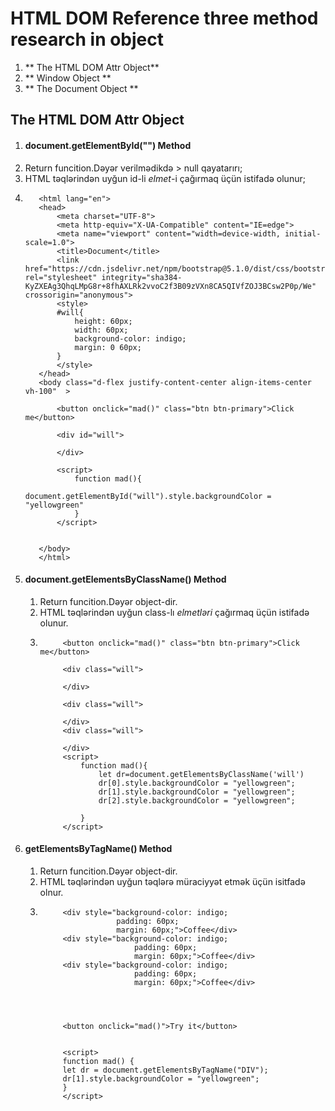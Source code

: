 # HTML DOM Reference three method research in object

 1. **  The HTML DOM Attr Object**
 2. ** Window Object **
 3. ** The Document Object **

## The HTML DOM Attr Object
 1. #### document.getElementById("") Method 
  1. Return funcition.Dəyər verilmədikdə > null qayatarırı;
  2. HTML təqlərindən uyğun id-li _elmet_-i çağırmaq üçün istifadə olunur;
  3. ```<!DOCTYPE html>
        <html lang="en">
        <head>
            <meta charset="UTF-8">
            <meta http-equiv="X-UA-Compatible" content="IE=edge">
            <meta name="viewport" content="width=device-width, initial-scale=1.0">
            <title>Document</title>
            <link href="https://cdn.jsdelivr.net/npm/bootstrap@5.1.0/dist/css/bootstrap.min.css" rel="stylesheet" integrity="sha384-KyZXEAg3QhqLMpG8r+8fhAXLRk2vvoC2f3B09zVXn8CA5QIVfZOJ3BCsw2P0p/We" crossorigin="anonymous">
            <style>
            #will{
                height: 60px;
                width: 60px;
                background-color: indigo;
                margin: 0 60px;
            }
            </style>
        </head>
        <body class="d-flex justify-content-center align-items-center vh-100"  >
            
            <button onclick="mad()" class="btn btn-primary">Click me</button>

            <div id="will">
                
            </div>

            <script>
                function mad(){
                    document.getElementById("will").style.backgroundColor = "yellowgreen"
                }
            </script>


        </body>
        </html>    
     ```
 2. #### document.getElementsByClassName() Method 
    1. Return funcition.Dəyər object-dir.
    2. HTML təqlərindən uyğun class-lı _elmetləri_ çağırmaq üçün istifadə olunur.
    3. ```
            <button onclick="mad()" class="btn btn-primary">Click me</button>

            <div class="will">
                
            </div>

            <div class="will">
                
            </div>
            <div class="will">
                
            </div>
            <script>
                function mad(){
                    let dr=document.getElementsByClassName('will')
                    dr[0].style.backgroundColor = "yellowgreen";
                    dr[1].style.backgroundColor = "yellowgreen";
                    dr[2].style.backgroundColor = "yellowgreen";

                }
            </script>
        ```
 3. ####  getElementsByTagName() Method
    1. Return funcition.Dəyər object-dir.
    2. HTML təqlərindən uyğun təqlərə müraciyyət etmək üçün isitfadə olnur.
    3. ```
            <div style="background-color: indigo;
                        padding: 60px;
                        margin: 60px;">Coffee</div>
            <div style="background-color: indigo;
                            padding: 60px;
                            margin: 60px;">Coffee</div>
            <div style="background-color: indigo;
                            padding: 60px;
                            margin: 60px;">Coffee</div>




            <button onclick="mad()">Try it</button>


            <script>
            function mad() {
            let dr = document.getElementsByTagName("DIV");
            dr[1].style.backgroundColor = "yellowgreen";
            }
            </script>

        ```